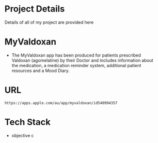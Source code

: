 # Project Details
Details of all of my project are provided here

# MyValdoxan

- The MyValdoxan app has been produced for patients prescribed Valdoxan (agomelatine) by their Doctor and includes information about the medication, a medication reminder system, additional patient resources and a Mood Diary.

# URL
    https://apps.apple.com/au/app/myvaldoxan/id540994357

# Tech Stack

- objective c
